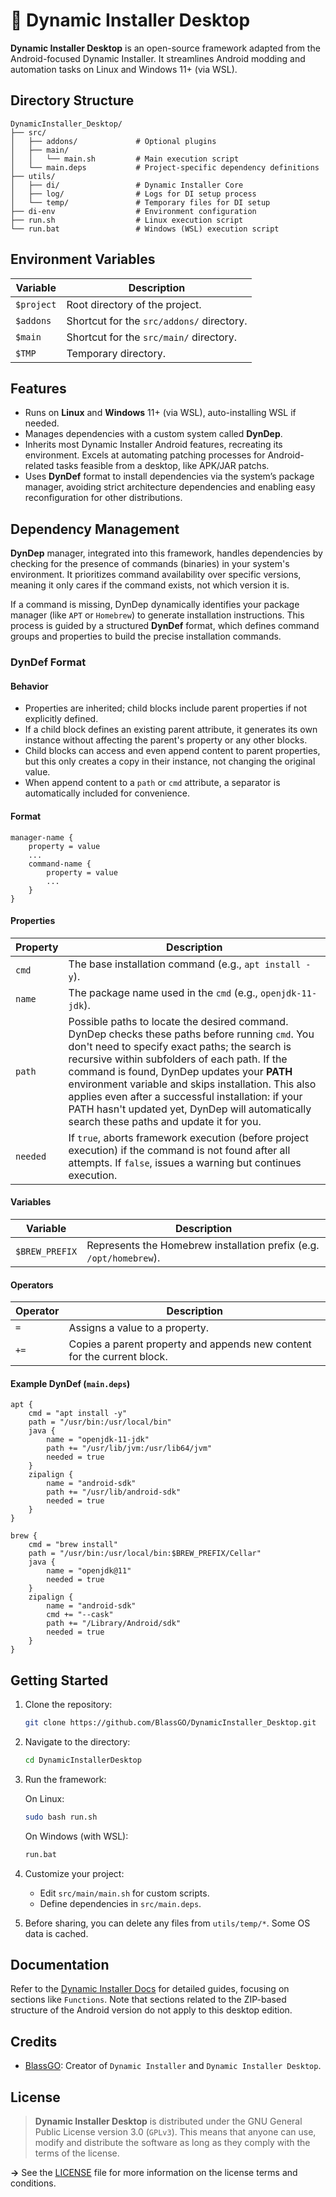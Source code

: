 # 🚝 Dynamic Installer Desktop

**Dynamic Installer Desktop** is an open-source framework adapted from the Android-focused Dynamic Installer. It streamlines Android modding and automation tasks on Linux and Windows 11+ (via WSL). 

## Directory Structure

```
DynamicInstaller_Desktop/
├── src/
│   ├── addons/             # Optional plugins
│   ├── main/
│   │   └── main.sh         # Main execution script
│   └── main.deps           # Project-specific dependency definitions
├── utils/
│   ├── di/                 # Dynamic Installer Core
│   ├── log/                # Logs for DI setup process
│   └── temp/               # Temporary files for DI setup
├── di-env                  # Environment configuration
├── run.sh                  # Linux execution script
└── run.bat                 # Windows (WSL) execution script
```

## Environment Variables

| Variable | Description |
|----------|-------------|
| `$project` | Root directory of the project. |
| `$addons`  | Shortcut for the `src/addons/` directory. |
| `$main`    | Shortcut for the `src/main/` directory. |
| `$TMP`     | Temporary directory. |

## Features

- Runs on **Linux** and **Windows** 11+ (via WSL), auto-installing WSL if needed.
- Manages dependencies with a custom system called **DynDep**.
- Inherits most Dynamic Installer Android features, recreating its environment. Excels at automating patching processes for Android-related tasks feasible from a desktop, like APK/JAR patchs.
- Uses **DynDef** format to install dependencies via the system’s package manager, avoiding strict architecture dependencies and enabling easy reconfiguration for other distributions.

## Dependency Management

**DynDep** manager, integrated into this framework, handles dependencies by checking for the presence of commands (binaries) in your system's environment. It prioritizes command availability over specific versions, meaning it only cares if the command exists, not which version it is.

If a command is missing, DynDep dynamically identifies your package manager (like `APT` or `Homebrew`) to generate installation instructions. This process is guided by a structured **DynDef** format, which defines command groups and properties to build the precise installation commands.


### DynDef Format

#### Behavior
- Properties are inherited; child blocks include parent properties if not explicitly defined.
- If a child block defines an existing parent attribute, it generates its own instance without affecting the parent's property or any other blocks.
- Child blocks can access and even append content to parent properties, but this only creates a copy in their instance, not changing the original value.
- When append content to a ``path`` or ``cmd`` attribute, a separator is automatically included for convenience.
#### Format
```
manager-name {
    property = value
    ...
    command-name {
        property = value
        ...
    }
}
```

#### Properties

| Property | Description |
|----------|-------------|
| `cmd`    | The base installation command (e.g., `apt install -y`). |
| `name`   | The package name used in the `cmd` (e.g., `openjdk-11-jdk`). |
| `path`   | Possible paths to locate the desired command. DynDep checks these paths before running ``cmd``. You don't need to specify exact paths; the search is recursive within subfolders of each path. If the command is found, DynDep updates your **PATH** environment variable and skips installation. This also applies even after a successful installation: if your PATH hasn't updated yet, DynDep will automatically search these paths and update it for you. |
| `needed` | If `true`, aborts framework execution (before project execution) if the command is not found after all attempts. If `false`, issues a warning but continues execution. |

#### Variables

| Variable | Description |
|----------|-------------|
| `$BREW_PREFIX` | Represents the Homebrew installation prefix (e.g. `/opt/homebrew`). |

#### Operators

| Operator | Description |
|----------|-------------|
| `=`      | Assigns a value to a property. |
| `+=`     | Copies a parent property and appends new content for the current block. |

#### Example DynDef (`main.deps`)

```
apt {
    cmd = "apt install -y"
    path = "/usr/bin:/usr/local/bin"
    java {
        name = "openjdk-11-jdk"
        path += "/usr/lib/jvm:/usr/lib64/jvm"
        needed = true
    }
    zipalign {
        name = "android-sdk"
        path += "/usr/lib/android-sdk"
        needed = true
    }
}

brew {
    cmd = "brew install"
    path = "/usr/bin:/usr/local/bin:$BREW_PREFIX/Cellar"
    java {
        name = "openjdk@11"
        needed = true
    }
    zipalign {
        name = "android-sdk"
        cmd += "--cask"
        path += "/Library/Android/sdk"
        needed = true
    }
}
```

## Getting Started

1. Clone the repository:
   ```bash
   git clone https://github.com/BlassGO/DynamicInstaller_Desktop.git
   ```
2. Navigate to the directory:
   ```bash
   cd DynamicInstallerDesktop
   ```
3. Run the framework:
   
   On Linux:
   ```bash
   sudo bash run.sh
   ```
   On Windows (with WSL):
   ```cmd
   run.bat
   ```
4. Customize your project:
   - Edit `src/main/main.sh` for custom scripts.
   - Define dependencies in `src/main.deps`.
5. Before sharing, you can delete any files from ``utils/temp/*``. Some OS data is cached.

## Documentation
Refer to the [Dynamic Installer Docs](https://blassgo.github.io/DynamicInstaller_Doc/docs/introduction) for detailed guides, focusing on sections like ``Functions``. Note that sections related to the ZIP-based structure of the Android version do not apply to this desktop edition.

## Credits

- [BlassGO](https://github.com/BlassGO): Creator of `Dynamic Installer` and `Dynamic Installer Desktop`.

## License
> **Dynamic Installer Desktop** is distributed under the GNU General Public License version 3.0 (``GPLv3``). This means that anyone can use, modify and distribute the software as long as they comply with the terms of the license.

  **->** See the [LICENSE](./LICENSE) file for more information on the license terms and conditions.